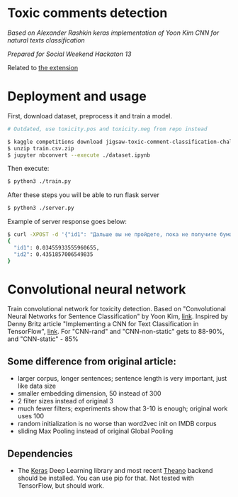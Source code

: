 # Toxic comments detection

*Based on Alexander Rashkin keras implementation of Yoon Kim CNN for natural texts classification*

*Prepared for Social Weekend Hackaton 13*

Related to [the extension](https://github.com/lexaich/SNAT)

# Deployment and usage

First, download dataset, preprocess it and train a model.

```bash
# Outdated, use toxicity.pos and toxicity.neg from repo instead

$ kaggle competitions download jigsaw-toxic-comment-classification-challenge
$ unzip train.csv.zip
$ jupyter nbconvert --execute ./dataset.ipynb
```

Then execute:
```bash
$ python3 ./train.py
```

After these steps you will be able to run flask server

```bash
$ python3 ./server.py
```

Example of server response goes below:
```bash
$ curl -XPOST -d '{"id1": "Дальше вы не пройдете, пока не получите бумаги", "id2": "Ваша мать дает"}' localhost:5000/api
{
  "id1": 0.03455933555960655,
  "id2": 0.4351857006549835
}
```

# Convolutional neural network

Train convolutional network for toxicity detection. Based on "Convolutional Neural Networks for Sentence Classification" by Yoon Kim, [link](http://arxiv.org/pdf/1408.5882v2.pdf). Inspired by Denny Britz article "Implementing a CNN for Text Classification in TensorFlow", [link](http://www.wildml.com/2015/12/implementing-a-cnn-for-text-classification-in-tensorflow/).
For "CNN-rand" and "CNN-non-static" gets to 88-90%, and "CNN-static" - 85%

## Some difference from original article:
* larger corpus, longer sentences; sentence length is very important, just like data size
* smaller embedding dimension, 50 instead of 300
* 2 filter sizes instead of original 3
* much fewer filters; experiments show that 3-10 is enough; original work uses 100
* random initialization is no worse than word2vec init on IMDB corpus
* sliding Max Pooling instead of original Global Pooling

## Dependencies

* The [Keras](http://keras.io/) Deep Learning library and most recent [Theano](http://deeplearning.net/software/theano/install.html#install) backend should be installed. You can use pip for that. 
Not tested with TensorFlow, but should work.
